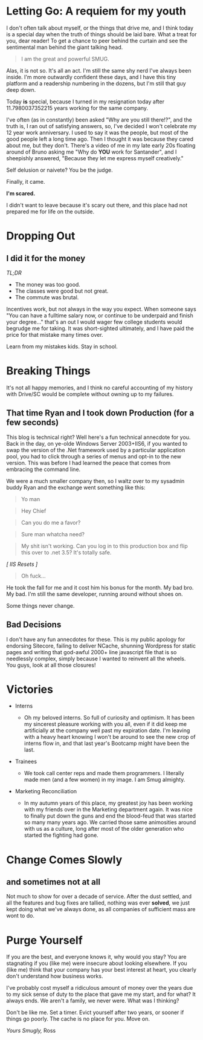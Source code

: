 # Letting Go: A requiem for my youth

I don't often talk about myself, or the things that drive me, and I think today is a special day when the truth of things should be laid bare. What a treat for you, dear reader! To get a chance to peer behind the curtain and see the sentimental man behind the giant talking head.

> I am the great and powerful SMUG.

Alas, it is not so. It's all an act. I'm still the same shy nerd I've always been inside. I'm more outwardly confident these days, and I have this tiny platform and a readership numbering in the dozens, but I'm still that guy deep down.

Today **is** special, because I turned in my resignation today after 11.7980037352215 years working for the same company.

I've often (as in constantly) been asked "Why are you still there!?", and the truth is, I ran out of satisfying answers, so, I've decided I won't celebrate my 12 year work anniversary. I used to say it was the people, but most of the good people left a long time ago. Then I thought it was because they cared about me, but they don't. There's a video of me in my late early 20s floating around of Bruno asking me "Why do **YOU** work for Santander", and I sheepishly answered, "Because they let me express myself creatively." 

Self delusion or naivete? You be the judge.

Finally, it came. 

**I'm scared.**

I didn't want to leave because it's scary out there, and this place had not prepared me for life on the outside.


# Dropping Out
## I did it for the money

_TL;DR_

- The money was too good. 
- The classes were good but not great.
- The commute was brutal.

Incentives work, but not always in the way you expect. When someone says "You can have a fulltime salary now, or continue to be underpaid and finish your degree..." that's an out I would wager few college students would begrudge me for taking. It was short-sighted ultimately, and I have paid the price for that mistake many times over.

Learn from my mistakes kids. Stay in school.

# Breaking Things
It's not all happy memories, and I think no careful accounting of my history with Drive/SC would be complete without owning up to my failures.

## That time Ryan and I took down Production (for a few seconds)
This blog is technical right? Well here's a fun technical annecdote for you. Back in the day, on ye-olde Windows Server 2003+IIS6, if you wanted to swap the version of the .Net framework used by a particular application pool, you had to click through a series of menus and opt-in to the new version. This was before I had learned the peace that comes from embracing the command line.

We were a much smaller company then, so I waltz over to my sysadmin buddy Ryan and the exchange went something like this:

> Yo man

> Hey Chief

> Can you do me a favor?

> Sure man whatcha need?

> My shit isn't working. Can you log in to this production box and flip this over to .net 3.5? It's totally safe.

_[ IIS Resets ]_

> Oh fuck...

He took the fall for me and it cost him his bonus for the month. My bad bro. My bad. I'm still the same developer, running around without shoes on. 

Some things never change.

## Bad Decisions

I don't have any fun annecdotes for these. This is my public apology for endorsing Sitecore, failing to deliver NCache, shunning Wordpress for static pages and writing that god-awful 2000+ line javascript file that is so needlessly complex, simply because I wanted to reinvent all the wheels. You guys, look at all those closures!

# Victories

- Interns
  - Oh my beloved interns. So full of curiosity and optimism. It has been my sincerest pleasure working with you all, even if it did keep me artificially at the company well past my expiration date. I'm leaving with a heavy heart knowing I won't be around to see the new crop of interns flow in, and that last year's Bootcamp might have been the last.

- Trainees
  - We took call center reps and made them programmers. I literally made men (and a few women) in my image. I am Smug almighty.

- Marketing Reconciliation
  - In my autumn years of this place, my greatest joy has been working with my friends over in the Marketing department again. It was nice to finally put down the guns and end the blood-feud that was started so many many years ago. We carried those same animosities around with us as a culture, long after most of the older generation who started the fighting had gone.

# Change Comes Slowly
## and sometimes not at all

Not much to show for over a decade of service. After the dust settled, and all the features and bug fixes are tallied, nothing was ever **solved**, we just kept doing what we've always done, as all companies of sufficient mass are wont to do.

# Purge Yourself

If you are the best, and everyone knows it, why would you stay? You are stagnating if you (like me) were insecure about looking elsewhere. If you (like me) think that your company has your best interest at heart, you clearly don't understand how business works.

I've probably cost myself a ridiculous amount of money over the years due to my sick sense of duty to the place that gave me my start, and for what? It always ends. We aren't a family, we never were. What was I thinking?

Don't be like me. Set a timer. Evict yourself after two years, or sooner if things go poorly. The cache is no place for you. Move on.

_Yours Smugly,_
Ross